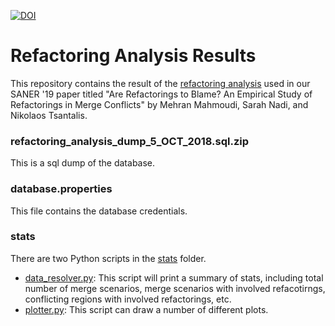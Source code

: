 [![DOI](https://zenodo.org/badge/158746475.svg)](https://zenodo.org/badge/latestdoi/158746475)

# Refactoring Analysis Results
This repository contains the result of the [refactoring analysis](https://github.com/ualberta-smr/refactoring-analysis-results) used in our SANER '19 paper titled "Are Refactorings to Blame? An Empirical Study of Refactorings in Merge Conflicts" by Mehran Mahmoudi, Sarah Nadi, and Nikolaos Tsantalis.

### refactoring_analysis_dump_5_OCT_2018.sql.zip
This is a sql dump of the database.

### database.properties	
This file contains the database credentials.

### stats
There are two Python scripts in the [stats](stats) folder.
 - [data_resolver.py](stats/data_resolver.py): This script will print a summary of stats, including total number of merge scenarios, merge scenarios with involved refacotirngs, conflicting regions with involved refactorings, etc.
 - [plotter.py](stats/plotter.py): This script can draw a number of different plots.

